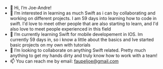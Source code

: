 - 👋 Hi, I’m Joe-Andre!
- 👀 I’m interested in learning as much Swift as i can by collaborating and working on different projects. I am 59 days into learning how to code in swift. I'd love to meet other people that are also starting to learn, and I'd also love to meet people experienced in this field
- 🌱 I’m currently learning Swift for mobile developement in IOS. Im currently 59 days in, so i know a little about the basics and Ive started basic projects on my own with tutorials
- 💞️ I’m looking to collaborate on anything Swift related. Pretty much anything to get my hands dirty and truly know how to work with a team!
- 📫 You can reach me by email: faupeljoe@gmail.com

<!---
faupeljoe/faupeljoe is a ✨ special ✨ repository because its `README.md` (this file) appears on your GitHub profile.
You can click the Preview link to take a look at your changes.
--->

